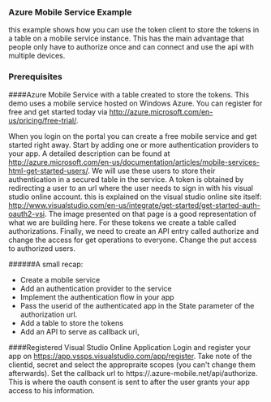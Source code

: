 ﻿### Azure Mobile Service Example

this example shows how you can use the token client to store the tokens in a table on a mobile service instance. This has the main advantage that people only have to authorize once and can connect and use the api with multiple devices. 

### Prerequisites
####Azure Mobile Service with a table created to store the tokens.
This demo uses a mobile service hosted on Windows Azure. You can register for free and get started today via http://azure.microsoft.com/en-us/pricing/free-trial/. 

When you login on the portal you can create a free mobile service and get started right away. Start by adding one or more authentication providers to your app. A detailed description can be found at http://azure.microsoft.com/en-us/documentation/articles/mobile-services-html-get-started-users/. We will use these users to store their authentication in a secured table in the service. A token is obtained by redirecting a user to an url where the user needs to sign in with his visual studio online account. this is explained on the visual studio online site itself: http://www.visualstudio.com/en-us/integrate/get-started/get-started-auth-oauth2-vsi. The image presented on that page is a good representation of what we are building here. For these tokens we create a table called authorizations. Finally, we need to create an API entry called authorize and change the access for get operations to everyone. Change the put access to authorized users.

######A small recap:
- Create a mobile service
- Add an authentication provider to the service
- Implement the authentication flow in your app
- Pass the userid of the authenticated app in the State parameter of the authorization url. 
- Add a table to store the tokens
- Add an API to serve as callback uri, 

####Registered Visual Studio Online Application
Login and register your app on https://app.vssps.visualstudio.com/app/register. Take note of the clientid, secret and select the appropraite scopes (you can't change them afterwards). Set the callback url to https://<yourname>.azure-mobile.net/api/authorize. This is where the oauth consent is sent to after the user grants your app access to his information.



